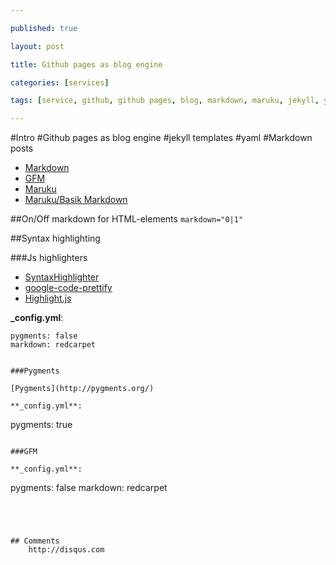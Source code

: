 ```yaml
---

published: true

layout: post

title: Github pages as blog engine

categories: [services]

tags: [service, github, github pages, blog, markdown, maruku, jekyll, yaml]

---
```


#Intro
#Github pages as blog engine
#jekyll templates
#yaml
#Markdown posts

*   [Markdown](http://daringfireball.net/projects/markdown/syntax "Markdown syntax")
*   [GFM](http://github.github.com/github-flavored-markdown/ "GitHub Flavored Markdown")
*   [Maruku](http://maruku.rubyforge.org/maruku.html "Maruku - интерпретатор markdown-разметки")
*   [Maruku/Basik Markdown](http://maruku.rubyforge.org/markdown_syntax.html "Basic Markdown syntax")

##On/Off markdown for HTML-elements
`markdown="0|1"`

##Syntax highlighting

###Js highlighters
*   [SyntaxHighlighter](http://alexgorbatchev.com/SyntaxHighlighter/)
*   [google-code-prettify](http://google-code-prettify.googlecode.com/svn/trunk/styles/index.html)
*   [Highlight.js](http://softwaremaniacs.org/soft/highlight/)

**_config.yml**:
```
pygments: false
markdown: redcarpet


###Pygments

[Pygments](http://pygments.org/)

**_config.yml**:
```
pygments: true
```

###GFM

**_config.yml**:
```
pygments: false
markdown: redcarpet
```




## Comments
    http://disqus.com